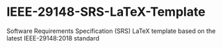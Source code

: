 # IEEE-29148-SRS-LaTeX-Template
Software Requirements Specification (SRS) LaTeX template based on the latest IEEE-29148:2018 standard
